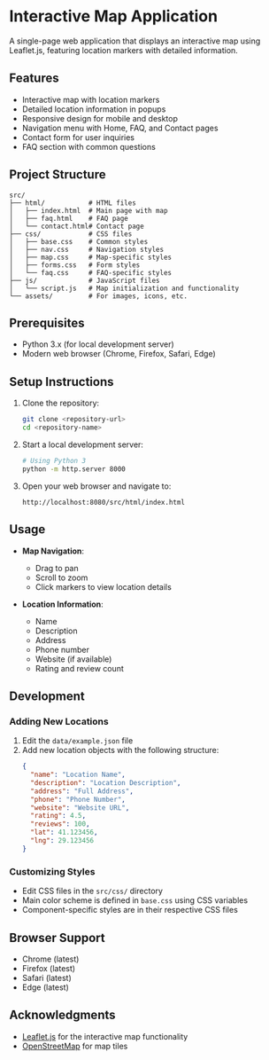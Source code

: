 # Interactive Map Application

A single-page web application that displays an interactive map using Leaflet.js, featuring location markers with detailed information.

## Features

- Interactive map with location markers
- Detailed location information in popups
- Responsive design for mobile and desktop
- Navigation menu with Home, FAQ, and Contact pages
- Contact form for user inquiries
- FAQ section with common questions

## Project Structure

```
src/
├── html/           # HTML files
│   ├── index.html  # Main page with map
│   ├── faq.html    # FAQ page
│   └── contact.html# Contact page
├── css/            # CSS files
│   ├── base.css    # Common styles
│   ├── nav.css     # Navigation styles
│   ├── map.css     # Map-specific styles
│   ├── forms.css   # Form styles
│   └── faq.css     # FAQ-specific styles
├── js/             # JavaScript files
│   └── script.js   # Map initialization and functionality
└── assets/         # For images, icons, etc.
```

## Prerequisites

- Python 3.x (for local development server)
- Modern web browser (Chrome, Firefox, Safari, Edge)

## Setup Instructions

1. Clone the repository:
   ```bash
   git clone <repository-url>
   cd <repository-name>
   ```

2. Start a local development server:
   ```bash
   # Using Python 3
   python -m http.server 8000
   ```

3. Open your web browser and navigate to:
   ```
   http://localhost:8080/src/html/index.html
   ```

## Usage

- **Map Navigation**:
  - Drag to pan
  - Scroll to zoom
  - Click markers to view location details

- **Location Information**:
  - Name
  - Description
  - Address
  - Phone number
  - Website (if available)
  - Rating and review count

## Development

### Adding New Locations

1. Edit the `data/example.json` file
2. Add new location objects with the following structure:
   ```json
   {
     "name": "Location Name",
     "description": "Location Description",
     "address": "Full Address",
     "phone": "Phone Number",
     "website": "Website URL",
     "rating": 4.5,
     "reviews": 100,
     "lat": 41.123456,
     "lng": 29.123456
   }
   ```

### Customizing Styles

- Edit CSS files in the `src/css/` directory
- Main color scheme is defined in `base.css` using CSS variables
- Component-specific styles are in their respective CSS files

## Browser Support

- Chrome (latest)
- Firefox (latest)
- Safari (latest)
- Edge (latest)

## Acknowledgments

- [Leaflet.js](https://leafletjs.com/) for the interactive map functionality
- [OpenStreetMap](https://www.openstreetmap.org/) for map tiles 